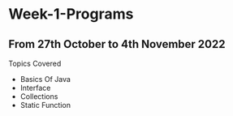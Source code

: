 # Week-1-Programs 
## From 27th October to 4th November 2022
Topics Covered 
- Basics Of Java 
- Interface 
- Collections 
- Static Function
